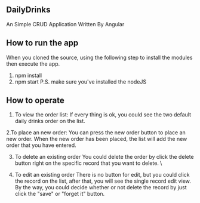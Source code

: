 ## DailyDrinks
An Simple CRUD Application Written By Angular

## How to run the app
When you cloned the source, using the following step to install the modules then execute the app.
1. npm install
2. npm start
P.S. make sure you've installed the nodeJS

## How to operate
1. To view the order list:
If every thing is ok, you could see the two default daily drinks order on the list.

2.To place an new order:
You can press the new order button to place an new order.
When the new order has been placed, the list will add the new order that you have entered.

3. To delete an existing order
You could delete the order by click the delete button right on the specific record that you want to delete. \\

4. To edit an existing order
There is no button for edit, but you could click the record on the list, after that, you will see the single record edit view. By the way, you could decide whether or not delete the record by just click the "save" or "forget it" button.
